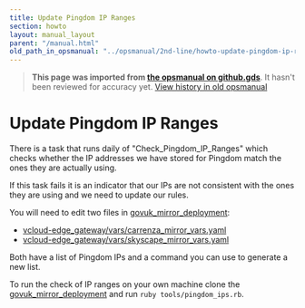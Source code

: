 ```yaml
---
title: Update Pingdom IP Ranges
section: howto
layout: manual_layout
parent: "/manual.html"
old_path_in_opsmanual: "../opsmanual/2nd-line/howto-update-pingdom-ip-ranges.md"
---
```




> **This page was imported from [the opsmanual on github.gds](https://github.gds/gds/opsmanual)**.
It hasn't been reviewed for accuracy yet.
[View history in old opsmanual](https://github.gds/gds/opsmanual/tree/master/2nd-line/howto-update-pingdom-ip-ranges.md)


# Update Pingdom IP Ranges

There is a task that runs daily of "Check_Pingdom_IP_Ranges" which checks
whether the IP addresses we have stored for Pingdom match the ones they
are actually using.

If this task fails it is an indicator that our IPs are not consistent with
the ones they are using and we need to update our rules.

You will need to edit two files in [govuk_mirror_deployment][mirror_repo]:

- [vcloud-edge_gateway/vars/carrenza_mirror_vars.yaml][carrenza]
- [vcloud-edge_gateway/vars/skyscape_mirror_vars.yaml][skyscape]

Both have a list of Pingdom IPs and a command you can use to generate a new
list.

To run the check of IP ranges on your own machine clone the
[govuk_mirror_deployment][mirror_repo] and run `ruby tools/pingdom_ips.rb`.

[mirror_repo]: https://github.gds/gds/govuk_mirror-deployment
[carrenza]: https://github.gds/gds/govuk_mirror-deployment/blob/master/vcloud-edge_gateway/vars/skyscape_mirror_vars.yaml
[skyscape]: https://github.gds/gds/govuk_mirror-deployment/blob/master/vcloud-edge_gateway/vars/skyscape_mirror_vars.yaml

